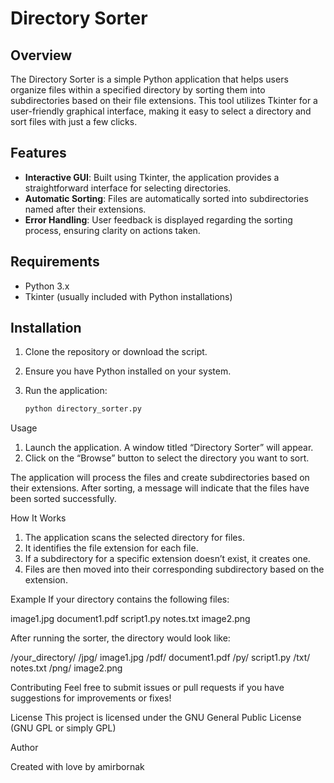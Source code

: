 # Directory Sorter

## Overview

The Directory Sorter is a simple Python application that helps users organize files within a specified directory by sorting them into subdirectories based on their file extensions. This tool utilizes Tkinter for a user-friendly graphical interface, making it easy to select a directory and sort files with just a few clicks.

## Features

- **Interactive GUI**: Built using Tkinter, the application provides a straightforward interface for selecting directories.
- **Automatic Sorting**: Files are automatically sorted into subdirectories named after their extensions.
- **Error Handling**: User feedback is displayed regarding the sorting process, ensuring clarity on actions taken.

## Requirements

- Python 3.x
- Tkinter (usually included with Python installations)
  
## Installation

1. Clone the repository or download the script.
2. Ensure you have Python installed on your system.
3. Run the application:

   ```bash
   python directory_sorter.py

Usage
1) Launch the application. 
   A window titled “Directory Sorter” will appear.
2) Click on the “Browse” button to select the directory you want to sort.

The application will process the files and create subdirectories based on their extensions.
After sorting, a message will indicate that the files have been sorted successfully.

How It Works
1. The application scans the selected directory for files.
2. It identifies the file extension for each file.
3. If a subdirectory for a specific extension doesn’t exist, it creates one.
4. Files are then moved into their corresponding subdirectory based on the extension.

Example
If your directory contains the following files:

image1.jpg
document1.pdf
script1.py
notes.txt
image2.png


After running the sorter, the directory would look like:

/your_directory/
    /jpg/
        image1.jpg
    /pdf/
        document1.pdf
    /py/
        script1.py
    /txt/
        notes.txt
    /png/
        image2.png


Contributing
Feel free to submit issues or pull requests if you have suggestions for improvements or fixes!

License
This project is licensed under the GNU General Public License (GNU GPL or simply GPL)

Author

Created with love by amirbornak 



